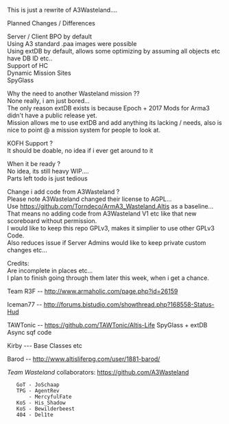 

This is just a rewrite of A3Wasteland....  

Planned Changes / Differences  

Server / Client BPO by default  
Using A3 standard .paa images were possible  
Using extDB by default, allows some optimizing by assuming all objects etc have DB ID etc..  
Support of HC  
Dynamic Mission Sites  
SpyGlass  

Why the need to another Wasteland mission ??  
None really, i am just bored...  
The only reason extDB exists is because Epoch + 2017 Mods for Arma3 didn't have a public release yet.  
Mission allows me to use extDB and add anything its lacking / needs, also is nice to point @ a mission system for people to look at.  


KOFH Support ?  
It should be doable, no idea if i ever get around to it  

When it be ready ?  
No idea, its still heavy WIP....  
Parts left todo is just tedious   

Change i add code from A3Wasteland ?  
Please note A3Wasteland changed their license to AGPL...  
Use https://github.com/Torndeco/ArmA3_Wasteland.Altis as a baseline...
That means no adding code from A3Wasteland V1 etc like that new scoreboard without permission.  
I would like to keep this repo GPLv3, makes it simplier to use other GPLv3 Code.  
Also reduces issue if Server Admins would like to keep private custom changes etc...  


Credits:  
Are incomplete in places etc...  
I plan to finish going through them later this week, when i get a chance.  




Team R3F -- http://www.armaholic.com/page.php?id=26159  

Iceman77 -- http://forums.bistudio.com/showthread.php?168558-Status-Hud  

TAWTonic -- https://github.com/TAWTonic/Altis-Life  SpyGlass + extDB Async sqf code  

Kirby --- Base Classes etc  

Barod -- http://www.altisliferpg.com/user/1881-barod/  
			


*Team Wasteland* collaborators: https://github.com/A3Wasteland   

       GoT - JoSchaap  
       TPG - AgentRev  
           - MercyfulFate  
       KoS - His_Shadow  
       KoS - Bewilderbeest  
       404 - Del1te  
